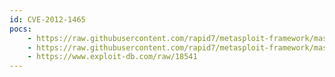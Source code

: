 ```yaml
---
id: CVE-2012-1465
pocs:
    - https://raw.githubusercontent.com/rapid7/metasploit-framework/master/modules/exploits/windows/http/netdecision_http_bof.rb
    - https://raw.githubusercontent.com/rapid7/metasploit-framework/master/modules/auxiliary/scanner/http/netdecision_traversal.rb
    - https://www.exploit-db.com/raw/18541
---
```

